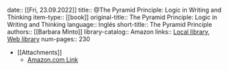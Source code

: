 date:: [[Fri, 23.09.2022]]
title:: @The Pyramid Principle: Logic in Writing and Thinking
item-type:: [[book]]
original-title:: The Pyramid Principle: Logic in Writing and Thinking
language:: Inglés
short-title:: The Pyramid Principle
authors:: [[Barbara Minto]]
library-catalog:: Amazon
links:: [Local library](zotero://select/library/items/Q89M6ZJQ), [Web library](https://www.zotero.org/users/6520516/items/Q89M6ZJQ)
num-pages:: 230

- [[Attachments]]
	- [Amazon.com Link](https://www.amazon.es/Pyramid-Principle-Writing-Thinking-English-ebook/dp/B0BGCKZ3J1/ref=sr_1_1?qid=1669568511&refinements=p_27%3ABarbara+Minto&s=books&sr=1-1)
